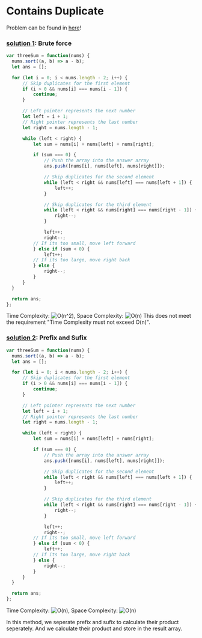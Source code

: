 # Contains Duplicate

Problem can be found in [here](https://leetcode.com/problems/3sum/)!

### [solution 1](/Array/15-3Sum/solution.js): Brute force 

```javascript
var threeSum = function(nums) {
  nums.sort((a, b) => a - b);
  let ans = [];

  for (let i = 0; i < nums.length - 2; i++) {
      // Skip duplicates for the first element
      if (i > 0 && nums[i] === nums[i - 1]) {
          continue;
      }

      // Left pointer represents the next number
      let left = i + 1;
      // Right pointer represents the last number
      let right = nums.length - 1;

      while (left < right) {
          let sum = nums[i] + nums[left] + nums[right];

          if (sum === 0) {
              // Push the array into the answer array
              ans.push([nums[i], nums[left], nums[right]]);

              // Skip duplicates for the second element
              while (left < right && nums[left] === nums[left + 1]) {
                  left++;
              }

              // Skip duplicates for the third element
              while (left < right && nums[right] === nums[right - 1]) {
                  right--;
              }

              left++;
              right--;
          // If its too small, move left forward 
          } else if (sum < 0) {
              left++;
          // If its too large, move right back
          } else {
              right--;
          }
      }
  }

  return ans;
};

```

Time Complexity: ![O(n^2)](<https://latex.codecogs.com/svg.image?\inline&space;O(n^2)>), Space Complexity: ![O(n)](<https://latex.codecogs.com/svg.image?\inline&space;O(n)>)
This does not meet the requirement "Time Complexity must not exceed O(n)".


### [solution 2](/Array/15-3Sum/betterSolution.js): Prefix and Sufix

```javascript
var threeSum = function(nums) {
  nums.sort((a, b) => a - b);
  let ans = [];

  for (let i = 0; i < nums.length - 2; i++) {
      // Skip duplicates for the first element
      if (i > 0 && nums[i] === nums[i - 1]) {
          continue;
      }

      // Left pointer represents the next number
      let left = i + 1;
      // Right pointer represents the last number
      let right = nums.length - 1;

      while (left < right) {
          let sum = nums[i] + nums[left] + nums[right];

          if (sum === 0) {
              // Push the array into the answer array
              ans.push([nums[i], nums[left], nums[right]]);

              // Skip duplicates for the second element
              while (left < right && nums[left] === nums[left + 1]) {
                  left++;
              }

              // Skip duplicates for the third element
              while (left < right && nums[right] === nums[right - 1]) {
                  right--;
              }

              left++;
              right--;
          // If its too small, move left forward 
          } else if (sum < 0) {
              left++;
          // If its too large, move right back
          } else {
              right--;
          }
      }
  }

  return ans;
};

```

Time Complexity: ![O(n)](<https://latex.codecogs.com/svg.image?\inline&space;O(n)>), Space Complexity: ![O(n)](<https://latex.codecogs.com/svg.image?\inline&space;O(n)>)

In this method, we seperate prefix and sufix to calculate their product seperately. And we calculate their product and store in the result array.
